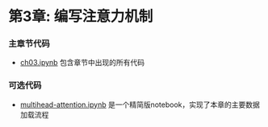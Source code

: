 # 第3章: 编写注意力机制

### 主章节代码

- [ch03.ipynb](ch03.ipynb) 包含章节中出现的所有代码

### 可选代码

- [multihead-attention.ipynb](multihead-attention.ipynb) 是一个精简版notebook，实现了本章的主要数据加载流程
